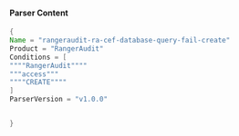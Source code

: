 #### Parser Content
```Java
{
Name = "rangeraudit-ra-cef-database-query-fail-create"
Product = "RangerAudit"
Conditions = [
""""RangerAudit""""
"""access"""
""""CREATE""""
]
ParserVersion = "v1.0.0"


}
```